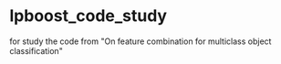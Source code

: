 # lpboost_code_study
for study the code from "On feature combination for multiclass object classification"
